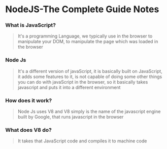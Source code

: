 # NodeJS-The Complete Guide Notes 


### What is JavaScript?

> It's a programming Language, we typically use in the browser to manipulate your DOM, to manipulate the page which was loaded in the browser

### Node Js

> It's a different version of javaScript, it is basically built on JavaScript, it adds some features to it, is not capable of doing some other things you can do with javaScript in the browser, so it basically takes javascript and puts it into a different environment 

### How does it work?

> Node Js uses V8 and V8 simply is the name of the javascript engine built by Google, that runs javascript in the browser

### What does V8 do?

> It takes that JavaScript code and compiles it to machine code